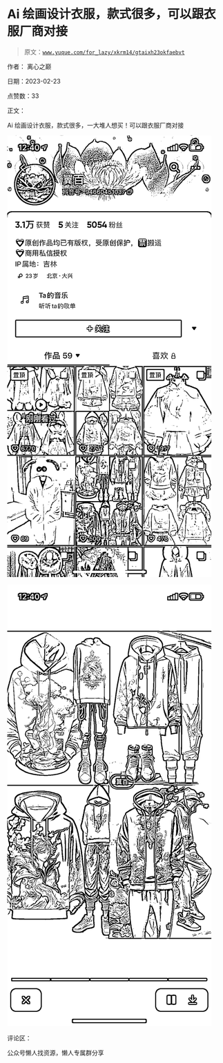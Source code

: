 # Ai 绘画设计衣服，款式很多，可以跟衣服厂商对接

> 原文：[`www.yuque.com/for_lazy/xkrm14/gtaixh23okfaebvt`](https://www.yuque.com/for_lazy/xkrm14/gtaixh23okfaebvt)

作者： 离心之巅

日期：2023-02-23

点赞数：33

正文：

Ai 绘画设计衣服，款式很多，一大堆人想买！可以跟衣服厂商对接

![](img/19058605dd698d47a42cad94e1099136.png)  

![](img/4981e148b52f33f51a7146ddb06f7ede.png)  

评论区：

公众号懒人找资源，懒人专属群分享

